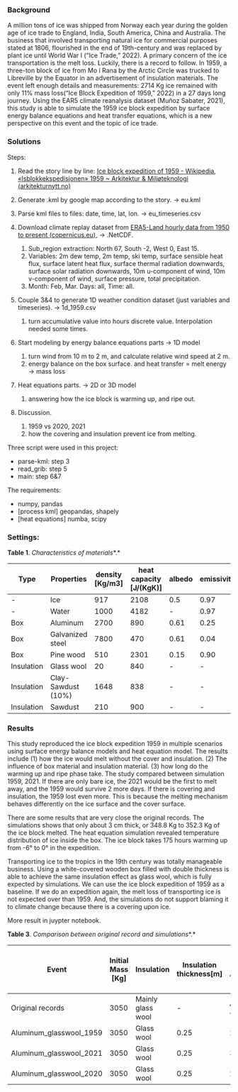 

### Background

A million tons of ice was shipped from Norway each year during the golden age of ice trade to England, India, South America, China and Australia. The business that involved transporting natural ice for commercial purposes stated at 1806, flourished in the end of 19th-century and was replaced by plant ice until World War I (“Ice Trade,” 2022). A primary concern of the ice transportation is the melt loss. Luckily, there is a record to follow. In 1959, a three-ton block of ice from Mo i Rana by the Arctic Circle was trucked to Libreville by the Equator in an advertisement of insulation materials. The event left enough details and measurements: 2714 Kg ice remained with only 11% mass loss(“Ice Block Expedition of 1959,” 2022) in a 27 days long journey. Using the EAR5 climate reanalysis dataset (Muñoz Sabater, 2021), this study is able to simulate the 1959 ice block expedition by surface energy balance equations and heat transfer equations, which is a new perspective on this event and the topic of ice trade.

### Solutions

Steps:

1. Read the story line by line: [Ice block expedition of 1959 - Wikipedia](https://en.wikipedia.org/wiki/Ice_block_expedition_of_1959), [«Isblokkekspedisjonen» 1959 ~ Arkitektur  & Miljøteknologi (arkitekturnytt.no)](http://www.arkitekturnytt.no/2017/10/isblokkekspedisjonen-1959.html)
2. Generate .kml by google map according to the story. -> eu.kml
3. Parse kml files to files: date, time, lat, lon. -> eu_timeseries.csv
4. Download climate replay dataset from [ERA5-Land hourly data from 1950 to present (copernicus.eu)](https://cds.climate.copernicus.eu/cdsapp#!/dataset/reanalysis-era5-land?tab=overview), -> .NetCDF.
   1. Sub_region extraction: North 67, South -2, West 0, East 15.
   2. Variables: 2m dew temp, 2m temp, ski temp, surface sensible heat flux, surface latent heat flux, surface thermal radiation downwards, surface solar radiation downwards, 10m u-component of wind, 10m v-component of wind, surface pressure, total precipitation.
   3. Month: Feb, Mar. Days: all, Time: all.
5. Couple 3&4 to generate 1D weather condition dataset (just variables and timeseries). -> 1d_1959.csv
   1. turn accumulative value into hours discrete value. Interpolation needed some times.
6. Start modeling by energy balance equations parts -> 1D model
   1. turn wind from 10 m to 2 m, and calculate relative wind speed at 2 m.
   1. energy balance on the box surface. and heat transfer = melt energy -> mass loss
7. Heat equations parts. -> 2D or 3D model
   1. answering how the ice block is warming up, and ripe out.

8. Discussion.
   1. 1959 vs 2020, 2021
   2. how the covering and insulation prevent ice from melting.


Three script were used in this project:

- parse-kml: step 3
- read_grib: step 5
- main: step 6&7

The requirements:
- numpy, pandas
- [process kml] geopandas, shapely
- [heat equations] numba, scipy


### Settings:



**Table 1**. *Characteristics of materials**.*

| **Type**   | **Properties**     | **density**  **[Kg/m3]** | **heat capacity**  **[J/(KgK)]** | **albedo** | **emissivity** | **H****eat**   **conductivity**  **[W/(mK)]** | **Diffusivity**  **[mm2/s]** | **Thickness**  **[m]** |
| ---------- | ------------------ | ------------------------ | -------------------------------- | ---------- | -------------- | --------------------------------------------- | ---------------------------- | ---------------------- |
| -          | Ice                | 917                      | 2108                             | 0.5        | 0.97           | 2.3                                           | 1.19                         | -                      |
| -          | Water              | 1000                     | 4182                             | -          | 0.97           | -                                             | -                            | -                      |
| Box        | Aluminum           | 2700                     | 890                              | 0.61       | 0.25           | 237                                           | -                            | 0.02                   |
| Box        | Galvanized steel   | 7800                     | 470                              | 0.61       | 0.04           | 52                                            | -                            | 0.02                   |
| Box        | Pine wood          | 510                      | 2301                             | 0.15       | 0.90           | 0.11                                          | -                            | 0.02                   |
| Insulation | Glass wool         | 20                       | 840                              | -          | -              | 0.04                                          | 1.79                         | 0.25                   |
| Insulation | Clay-Sawdust (10%) | 1648                     | 838                              | -          | -              | 0.63                                          | 0.45                         | 0.25                   |
| Insulation | Sawdust            | 210                      | 900                              | -          | -              | 0.08                                          | 0.42                         | 0.25                   |



### Results

This study reproduced the ice block expedition 1959 in multiple scenarios using surface energy balance models and heat equation model. The results include (1) how the ice would melt without the cover and insulation. (2) The influence of box material and insulation material. (3) how long do the warming up and ripe phase take. The study compared between simulation 1959, 2021. If there are only bare ice, the 2021 would be the first to melt away, and the 1959 would survive 2 more days. If there is covering and insulation, the 1959 lost even more. This is because the melting mechanism behaves differently on the ice surface and the cover surface.

There are some results that are very close the original records. The simulations shows that only about 3 cm thick, or 348.8 Kg to 352.3 Kg of the ice block melted. The heat equation simulation revealed temperature distribution of ice inside the box. The ice block takes 175 hours warming up from -6° to 0° in the expedition.

Transporting ice to the tropics in the 19th century was totally manageable business. Using a white-covered wooden box filled with double thickness is able to achieve the same insulation effect as glass wool, which is fully expected by simulations. We can use the ice block expedition of 1959 as a baseline. If we do an expedition again, the melt loss of transporting ice is not expected over than 1959. And, the simulations do not support blaming it to climate change because there is a covering upon ice.

More result in juypter notebook.



**Table 3**. *Comparison between original record and simulations**.*

| Event                   | Initial Mass [Kg] | Insulation        | Insulation  thickness[m] | Mass lost  Algiers [Kg] | Mass loss  Sahara [Kg/day] | Mass loss  In total [Kg] |
| ----------------------- | ----------------- | ----------------- | ------------------------ | ----------------------- | -------------------------- | ------------------------ |
| Original records        | 3050              | Mainly glass wool | -                        | About 4                 | About 15                   | 336                      |
| Aluminum_glasswool_1959 | 3050              | Glass wool        | 0.25                     | 26.5                    | 14.3                       | 352.3                    |
| Aluminum_glasswool_2021 | 3050              | Glass wool        | 0.25                     | 32.0                    | 13.2                       | 348.2                    |
| Aluminum_glasswool_2020 | 3050              | Glass wool        | 0.25                     | 23.0                    | 11.7                       | 322.8                    |

 
